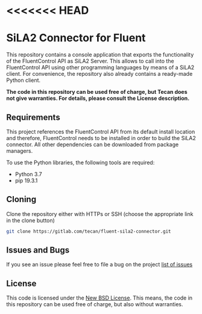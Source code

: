 <<<<<<< HEAD
=======
# SiLA2 Connector for Fluent
This repository contains a console application that exports the functionality of the FluentControl API as SiLA2 Server. 
This allows to call into the FluentControl API using other programming languages by means of a SiLA2 client. For convenience, the repository also already contains a ready-made Python client.

**The code in this repository can be used free of charge, but Tecan does not give warranties. For details, please consult the License description.**

## Requirements
This project references the FluentControl API from its default install location and therefore, FluentControl needs to be installed in order to build the SiLA2 connector. All other dependencies can be downloaded from package managers.

To use the Python libraries, the following tools are required:
* Python 3.7
* pip 19.3.1

## Cloning
Clone the repository either with HTTPs or SSH (choose the appropriate link in the clone button)
```bash
git clone https://gitlab.com/tecan/fluent-sila2-connector.git
```

## Issues and Bugs
If you see an issue please feel free to file a bug on the project [list of issues](https://gitlab.com/tecan/fluent-sila2-connector/issues)

## License
This code is licensed under the [New BSD License](https://choosealicense.com/licenses/bsd-3-clause/). This means, the code in this repository can be used free of charge, but also without warranties.